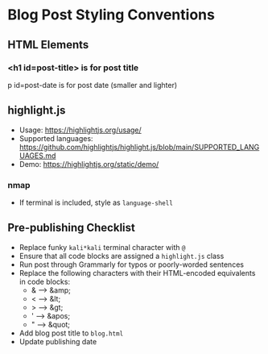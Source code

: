 # Blog Post Styling Conventions

## HTML Elements
### \<h1 id=post-title> is for post title
p id=post-date is for post date (smaller and lighter)

## highlight.js

- Usage: https://highlightjs.org/usage/
- Supported languages: https://github.com/highlightjs/highlight.js/blob/main/SUPPORTED_LANGUAGES.md
- Demo: https://highlightjs.org/static/demo/
### nmap
- If terminal is included, style as `language-shell`

## Pre-publishing Checklist
- Replace funky `kali*kali` terminal character with `@`
- Ensure that all code blocks are assigned a `highlight.js` class
- Run post through Grammarly for typos or poorly-worded sentences
- Replace the following characters with their HTML-encoded equivalents in code blocks:
    - \& --\> \&amp;
    - \< --\> \&lt;
    - \> --\> \&gt;
    - \' --\> \&apos;
    - \" --\> \&quot;
- Add blog post title to `blog.html`
- Update publishing date 